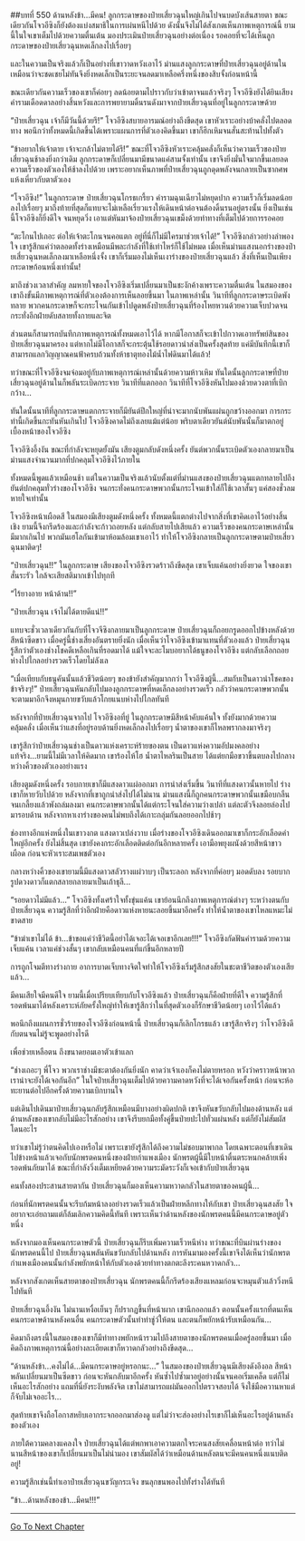 ##บทที่ 550 ด้านหลังข้า...มีคน!
ลูกกระดาษของป๋ายเสี่ยวฉุนใหญ่เกินไปจนบดบังเส้นสายตา ขณะเดียวกันโจวอีซิงก็ยังต้องแบ่งสมาธิในการเผ่นหนีไปด้วย ดังนั้นจึงไม่ได้สังเกตเห็นภาพเหตุการณ์นี้ ยามนี้ในใจเขาเต็มไปด้วยความตื่นเต้น มองประเมินป๋ายเสี่ยวฉุนอย่างต่อเนื่อง รอคอยที่จะได้เห็นลูกกระดาษของป๋ายเสี่ยวฉุนหดเล็กลงไปเรื่อยๆ

และในความเป็นจริงแล้วก็เป็นอย่างที่เขาวาดหวังเอาไว้ ม่านแสงลูกกระดาษที่ป๋ายเสี่ยวฉุนอยู่ด้านในเหมือนว่าจะชดเชยไม่ทันจึงยิ่งหดเล็กเป็นระยะจนลดมาเหลือครึ่งหนึ่งของสิบจั้งก่อนหน้านี้

ขณะเดียวกันความเร็วของเขาก็ค่อยๆ ลดน้อยตามไปราวกับว่าเข้าตาจนแล้วจริงๆ โจวอีซิงยังได้ยินเสียงคำรามเดือดดาลอย่างสิ้นหวังและการพยายามดิ้นรนดังมาจากป๋ายเสี่ยวฉุนที่อยู่ในลูกกระดาษด้วย

“ป๋ายเสี่ยวฉุน เจ้าก็มีวันนี้ด้วยรึ!” โจวอีซิงสบายอารมณ์อย่างถึงขีดสุด เขาหัวเราะอย่างบ้าคลั่งไปตลอดทาง พอนึกว่าทั้งหมดนี้เกิดขึ้นได้เพราะแผนการที่ตัวเองคิดขึ้นมา เขาก็ฮึกเหิมจนสั่นสะท้านไปทั้งตัว

“ข้าอยากให้เจ้าตาย เจ้าจะกล้าไม่ตายได้รึ!” ขณะที่โจวอีซิงหัวเราะคลุ้มคลั่งก็เห็นว่าความเร็วของป๋ายเสี่ยวฉุนช้าลงยิ่งกว่าเดิม ลูกกระดาษก็เปลี่ยนมามีขนาดแค่สามจั้งเท่านั้น เขาจึงยิ่งมั่นใจมากขึ้นเลยลดความเร็วของตัวเองให้ช้าลงไปด้วย เพราะอยากเห็นภาพที่ป๋ายเสี่ยวฉุนถูกดุดพลังจนกลายเป็นซากศพแห้งเหี่ยวกับตาตัวเอง

“โจวอีซิง!” ในลูกกระดาษ ป๋ายเสี่ยวฉุนโกรธเกรี้ยว คำรามฉุนเฉียวไม่หยุดปาก ความเร็วก็เริ่มลดน้อยลงไปเรื่อยๆ มาถึงท้ายที่สุดก็แทบจะไม่เหลือเรี่ยวแรงให้เดินหน้าต่อจนต้องดิ้นรนอยู่ตรงนั้น ยิ่งเป็นเช่นนี้โจวอีซิงก็ยิ่งดีใจ จนหยุดวิ่ง เอาแต่หันมาจ้องป๋ายเสี่ยวฉุนเขม็งด้วยท่าทางที่เต็มไปด้วยการรอคอย

“ตะโกนไปเถอะ ต่อให้เจ้าตะโกนจนคอแตก อยู่ที่นี่ก็ไม่มีใครมาช่วยเจ้าได้!” โจวอีซิงกล่าวอย่างลำพองใจ เขารู้สึกแค่ว่าตลอดทั้งร่างเหมือนมีพละกำลังที่ใช้เท่าไหร่ก็ใช้ไม่หมด เมื่อเห็นม่านแสงนอกร่างของป๋ายเสี่ยวฉุนหดเล็กลงมาเหลือหนึ่งจั้ง เขาก็เริ่มมองไม่เห็นเงาร่างของป๋ายเสี่ยวฉุนแล้ว สิ่งที่เห็นเป็นเพียงกระดาษก้อนหนึ่งเท่านั้น!

มาถึงช่วงเวลาสำคัญ ลมหายใจของโจวอีซิงเริ่มเปลี่ยนมาเป็นชะงักค้างเพราะความตื่นเต้น ในสมองของเขาถึงขั้นมีภาพเหตุการณ์ที่ตัวเองต้องการเห็นลอยขึ้นมา ในภาพเหล่านั้น วินาทีที่ลูกกระดาษระเบิดพังทลาย พวกคนกระดาษก็จะกระโจนกันเข้าไปดูดพลังป๋ายเสี่ยวฉุนที่ร้องโหยหวนด้วยความเจ็บปวดจนกระทั่งอีกฝ่ายดับสลายทั้งกายและจิต

ส่วนตนก็สามารถบันทึกภาพเหตุการณ์ทั้งหมดเอาไว้ได้ หากมีโอกาสก็จะเข้าไปกวาดเอาทรัพย์สินของป๋ายเสี่ยวฉุนมาครอง แต่หากไม่มีโอกาสก็จะกระตุ้นใช้รอยดาวนำส่งเป็นครั้งสุดท้าย แค่มีบันทึกนี้เขาก็สามารถแลกวิญญาณคนฟ้าครบถ้วนทั้งห้าธาตุทองไม้น้ำไฟดินมาได้แล้ว!

ทว่าขณะที่โจวอีซิงจมจ่อมอยู่กับภาพเหตุการณ์เหล่านั้นด้วยความห้าวเหิม ทันใดนั้นลูกกระดาษที่ป๋ายเสี่ยวฉุนอยู่ด้านในก็พลันระเบิดกระจาย วินาทีที่แตกออก วินาทีที่โจวอีซิงหันไปมองด้วยดวงตาที่เบิกกว้าง...

ทันใดนั้นนาทีที่ลูกกระดาษแตกกระจายก็มียันต์ปึกใหญ่ที่น่าจะมากนับพันแผ่นถูกขว้างออกมา การกระทำนี้เกิดขึ้นกะทันหันเกินไป โจวอีซิงคาดไม่ถึงเลยแม้แต่น้อย พริบตาเดียวยันต์นับพันนั้นก็มาตกอยู่เบื้องหน้าของโจวอีซิง

โจวอีซิงอึ้งงัน ขณะที่กำลังจะหยุดยั้งมัน เสียงตูมกลับดังหนึ่งครั้ง ยันต์พวกนั้นระเบิดตัวเองกลายมาเป็นม่านแสงจำนวนมากที่ปกคลุมโจวอีซิงไว้ภายใน

ทั้งหมดนี้พูดแล้วเหมือนช้า แต่ในความเป็นจริงแล้วนับตั้งแต่ที่ม่านแสงของป๋ายเสี่ยวฉุนแตกทลายไปถึงยันต์ปกคลุมทั่วร่างของโจวอีซิง จนกระทั่งคนกระดาษพวกนั้นกระโจนเข้าใส่ก็ใช้เวลาสั้นๆ แค่สองชั่วลมหายใจเท่านั้น

โจวอีซิงหน้าเผือดสี ในสมองมีเสียงตูมดังหนึ่งครั้ง ทั้งหมดนี้แตกต่างไปจากสิ่งที่เขาคิดเอาไว้อย่างสิ้นเชิง ยามนี้จึงกรีดร้องและกำลังจะก้าวถอยหลัง แต่กลับสายไปเสียแล้ว ความเร็วของคนกระดาษเหล่านั้นมีมากเกินไป พวกมันเฮโลกันเข้ามาห้อมล้อมเขาเอาไว้ ทำให้โจวอีซิงกลายเป็นลูกกระดาษตามป๋ายเสี่ยวฉุนมาติดๆ!

“ป๋ายเสี่ยวฉุน!!” ในลูกกระดาษ เสียงของโจวอีซิงรวดร้าวถึงขีดสุด เขาเจ็บแค้นอย่างยิ่งยวด ใจของเขาสั่นระรัว ใกล้จะเสียสติมากเข้าไปทุกที

“ไร้ยางอาย หน้าด้าน!!”

“ป๋ายเสี่ยวฉุน เจ้าไม่ได้ตายดีแน่!!”

แทบจะชั่วเวลาเดียวกันกับที่โจวจีซิงกลายมาเป็นลูกกระดาษ ป๋ายเสี่ยวฉุนก็ถอยกรูดออกไปข้างหลังด้วยสีหน้าซีดขาว เมื่อครู่นี้ช่างเสี่ยงอันตรายยิ่งนัก เมื่อเห็นว่าโจวอีซิงเข้ามาแทนที่ตัวเองแล้ว ป๋ายเสี่ยวฉุนรู้สึกว่าตัวเองช่างโชคดีเหลือเกินที่รอดมาได้ แม้ใจจะละโมบอยากได้ธนูของโจวอีซิง แต่กลับเลือกถอยห่างไปไกลอย่างรวดเร็วโดยไม่ลังเล

“เมื่อเทียบกับธนูคันนั้นแล้วชีวิตน้อยๆ ของข้ายังสำคัญมากกว่า โจวอีซิงผู้นี้...สมกับเป็นดาวนำโชคของข้าจริงๆ!” ป๋ายเสี่ยวฉุนหันกลับไปมองลูกกระดาษที่หดเล็กลงอย่างรวดเร็ว กลัวว่าคนกระดาษพวกนั้นจะตามมาอีกจึงหมุนกายขวับแล้วโกยแนบห่างไปไกลทันที

หลังจากที่ป๋ายเสี่ยวฉุนจากไป โจวอีซิงอที่ยู่ ในลูกกระดาษมีสีหน้าคับแค้นใจ ทั้งยังมากด้วยความคลุ้มคลั่ง เมื่อเห็นว่าแสงที่อยู่รอบด้านยิ่งหดเล็กลงไปเรื่อยๆ น้ำตาของเขาก็ไหลพรากลงมาจริงๆ

เขารู้สึกว่าป๋ายเสี่ยวฉุนช่างเป็นดาวแห่งเคราะห์ร้ายของตน เป็นดาวแห่งความอัปมงคลอย่างแท้จริง...ยามนี้ไม่มีเวลาให้คิดมาก เขาร้องไห้โฮ น้ำตาไหลรินเป็นสาย ได้แต่ยกมือขวาขึ้นตบลงไปกลางหว่างคิ้วของตัวเองอย่างแรง

เสียงตูมดังหนึ่งครั้ง รอบกายเขาก็มีแสงดาวแผ่ออกมา การนำส่งเริ่มขึ้น วินาทีที่แสงดาวนั้นหายไป ร่างเขาก็หายวับไปด้วย หลังจากที่เขาถูกนำส่งไปได้ไม่นาน ม่านแสงนี้ก็ถูกคนกระดาษพวกนั้นเขมือบกลืนจนเกลี้ยงแล้วพังถล่มลงมา คนกระดาษพวกนั้นได้แต่กระโจนใส่ความว่างเปล่า แต่ละตัวจึงลอยล่องไปมารอบด้าน หลังจากหาเงาร่างของคนไม่พบถึงได้เกาะกลุ่มกันลอยออกไปช้าๆ

ช่องทางอีกแห่งหนึ่งในเขาวงกต แสงดาวเปล่งวาบ เมื่อร่างของโจวอีซิงเดินออกมาเขาก็กระอักเลือดคำใหญ่อีกครั้ง ยังไม่สิ้นสุด เขายังคงกระอักเลือดติดต่อกันอีกหลายครั้ง เอามือพยุงผนังด้วยสีหน้าขาวเผือด ก่อนจะหัวเราะสมเพชตัวเอง

กลางหว่างคิ้วของเขายามนี้มีแสงดาวสลัวรางแผ่วาบๆ เป็นระลอก หลังจากที่ค่อยๆ มอดดับลง รอยบากรูปดวงดาวก็แตกสลายกลายมาเป็นเถ้าธุลี...

“รอยดาวไม่มีแล้ว...” โจวอีซิงทั้งเศร้าใจทั้งขุ่นแค้น เขาย้อนนึกถึงภาพเหตุการณ์ต่างๆ ระหว่างตนกับป๋ายเสี่ยวฉุน ความรู้สึกที่ว่าอีกฝ่ายคือดาวแห่งหายนะลอยขึ้นมาอีกครั้ง ทำให้น้ำตาของเขาไหลแหมะไม่ขาดสาย

“ข้าฆ่าเขาไม่ได้ ข้า...ข้าขอแค่ว่าชีวิตนี้อย่าได้เจอะได้เจอเขาอีกเลย!!!” โจวอีซิงกัดฟันคำรามด้วยความเจ็บแค้น เวลาแค่ช่วงสั้นๆ เขากลับเหมือนคนที่แก่ขึ้นอีกหลายปี

การถูกโจมตีทางร่างกาย อาการบาดเจ็บทางจิตใจทำให้โจวอีซิงเริ่มรู้สึกสงสัยในชะตาชีวิตของตัวเองเสียแล้ว...

มีคนเสียใจมีคนดีใจ ยามนี้เมื่อเปรียบเทียบกับโจวอีซิงแล้ว ป๋ายเสี่ยวฉุนก็คือฝ่ายที่ดีใจ ความรู้สึกที่รอดพ้นมาได้หลังเคราะห์ภัยครั้งใหญ่ทำให้เขารู้สึกว่าในที่สุดตัวเองก็รักษาชีวิตน้อยๆ เอาไว้ได้แล้ว

พอนึกถึงแผนการชั่วร้ายของโจวอีซิงก่อนหน้านี้ ป๋ายเสี่ยวฉุนก็เลิกโกรธแล้ว เขารู้สึกจริงๆ ว่าโจวอีซิงดีกับตนจนไม่รู้จะพูดอย่างไรดี

เพื่อช่วยเหลือตน ถึงขนาดยอมเอาตัวเข้าแลก

“ช่างเถอะๆ พี่โจว พวกเราช่างมีชะตาต้องกันยิ่งนัก คาดว่าเจ้าเองก็คงไม่ตายหรอก หวังว่าคราวหน้าพวกเราน่าจะยังได้เจอกันอีก” ในใจป๋ายเสี่ยวฉุนเต็มไปด้วยความคาดหวังที่จะได้เจอกันครั้งหน้า ก่อนจะห้อทะยานต่อไปอีกครั้งด้วยความเบิกบานใจ

แต่เดินไปเดินมาป๋ายเสี่ยวฉุนกลับรู้สึกเหมือนมีบางอย่างผิดปกติ เขาจึงหันขวับกลับไปมองด้านหลัง แต่ด้านหลังของเขากลับไม่มีอะไรสักอย่าง เขาจึงรีบยกมือทั้งคู่ขึ้นป่ายปะไปทั่วแผ่นหลัง แต่ก็ยังไม่สัมผัสโดนอะไร

ทว่าเขาไม่รู้ว่าตนคิดไปเองหรือไม่ เพราะเขายังรู้สึกได้ถึงความไม่ชอบมาพากล โดยเฉพาะตอนที่เขาเดินไปข้างหน้าแล้วเจอกับนักพรตคนหนึ่งของฝ่ายกำแพงเมือง นักพรตผู้นี้มีใบหน้าตื่นตระหนกคล้ายเพิ่งรอดพ้นภัยมาได้ ขณะที่กำลังวิ่งเต็มเหยียดด้วยความระมัดระวังก็เจอเข้ากับป๋ายเสี่ยวฉุน

คนทั้งสองประสานสายตากัน ป๋ายเสี่ยวฉุนก็มองเห็นความหวาดกลัวในสายตาของคนผู้นี้...

ก่อนที่นักพรตคนนั้นจะรีบก้มหน้าลงอย่างรวดเร็วแล้วเป็นฝ่ายหลีกทางให้กับเขา ป๋ายเสี่ยวฉุนสงสัย ใจอยากจะเอ่ยถามแต่ก็ล้มเลิกความคิดนี้ทันที เพราะเห็นว่าด้านหลังของนักพรตคนนี้มีคนกระดาษอยู่ตัวหนึ่ง

หลังจากมองเห็นคนกระดาษตัวนี้ ป๋ายเสี่ยวฉุนก็รีบเพิ่มความเร็วหนีห่าง ทว่าขณะที่บินผ่านร่างของนักพรตคนนี้ไป ป๋ายเสี่ยวฉุนพลันหันขวับกลับไปด้านหลัง การหันมามองครั้งนี้เขาจึงได้เห็นว่านักพรตกำแพงเมืองคนนั้นกำลังพยักหน้าให้กับตัวเองด้วยท่าทางตกตะลึงระคนหวาดกลัว...

หลังจากสังเกตเห็นสายตาของป๋ายเสี่ยวฉุน นักพรตคนนี้ก็กรีดร้องเสียงแหลมก่อนจะหมุนตัวแล้ววิ่งหนีไปทันที

ป๋ายเสี่ยวฉุนอึ้งงัน ไม่นานเหงื่อเย็นๆ ก็ปรากฏขึ้นที่หน้าผาก เขานึกออกแล้ว ตอนนั้นครั้งแรกที่ตนเห็นคนกระดาษด้านหลังคนอื่น คนกระดาษตัวนั้นทำท่าชู่ว์ให้ตน และตนก็พยักหน้ารับเหมือนกัน...

คิดมาถึงตรงนี้ในสมองของเขาก็มีท่าทางพยักหน้ารวมไปถึงสายตาของนักพรตคนเมื่อครู่ลอยขึ้นมา เมื่อคิดถึงภาพเหตุการณ์นี้อย่างละเอียดเขาก็หวาดกลัวอย่างถึงขีดสุด...

“ด้านหลังข้า...คงไม่ได้...มีคนกระดาษอยู่หรอกนะ...” ในสมองของป๋ายเสี่ยวฉุนมีเสียงดังอึงอล สีหน้าพลันเปลี่ยนมาเป็นซีดขาว ก่อนจะหันกลับมาอีกครั้ง หันซ้ำไปซ้ำมาอยู่อย่างนั้นจนคอเริ่มเคล็ด แต่ก็ไม่เห็นอะไรสักอย่าง แถมที่นี่ยังระงับพลังจิต เขาไม่สามารถแผ่มันออกไปตรวจสอบได้ จึงใช้มือควานหาแต่ก็จับไม่เจออะไร...

สุดท้ายเขาจึงถือโอกาสหยิบเอากระจกออกมาส่องดู แต่ไม่ว่าจะส่องอย่างไรเขาก็ไม่เห็นอะไรอยู่ด้านหลังของตัวเอง

ภายใต้ความคลางแคลงใจ ป๋ายเสี่ยวฉุนได้แต่พกพาเอาความตกใจระคนสงสัยเคลื่อนหน้าต่อ ทว่าไม่นานสีหน้าของเขาก็เปลี่ยนมาเป็นไม่น่ามอง เขาสัมผัสได้ว่าเหมือนด้านหลังตนจะมีคนคนหนึ่งแนบติดอยู่!

ความรู้สึกเช่นนี้ทำเอาป๋ายเสี่ยวฉุนขวัญกระเจิง ขนลุกขนพองไปทั้งร่างได้ทันที

“ข้า...ด้านหลังของข้า...มีคน!!!”

------


[Go To Next Chapter]( ./173.md)